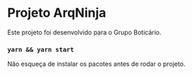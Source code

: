 # Projeto ArqNinja

Este projeto foi desenvolvido para o Grupo Boticário.

### `yarn && yarn start`

Não esqueça de instalar os pacotes antes de rodar o projeto.
